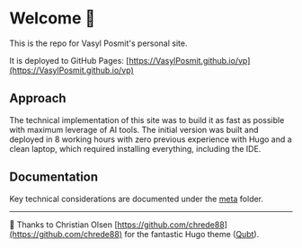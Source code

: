 # Welcome 🤗 
This is the repo for Vasyl Posmit's personal site.

It is deployed to GitHub Pages: [https://VasylPosmit.github.io/vp](https://VasylPosmit.github.io/vp)

## Approach

The technical implementation of this site was to build it as fast as possible with maximum leverage of AI tools. The initial version was built and deployed in 8 working hours with zero previous experience with Hugo and a clean laptop, which required installing everything, including the IDE.

## Documentation

Key technical considerations are documented under the [meta](meta/) folder.

---

🙏 Thanks to Christian Olsen [https://github.com/chrede88](https://github.com/chrede88) for the fantastic Hugo theme ([Qubt](https://themes.gohugo.io/themes/qubt/)).